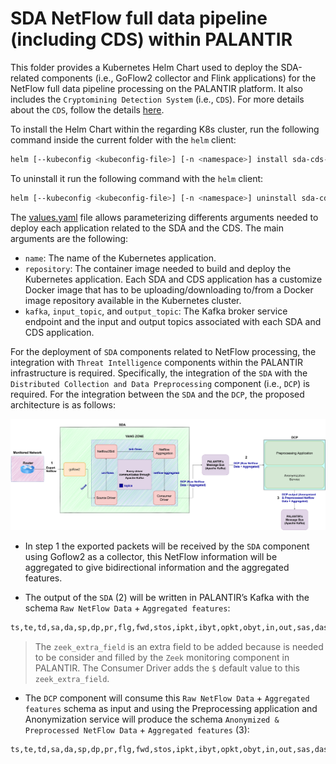 # SDA NetFlow full data pipeline (including CDS) within PALANTIR
This folder provides a Kubernetes Helm Chart used to deploy the SDA-related components (i.e., GoFlow2 collector and Flink applications) for the NetFlow full data pipeline processing on the PALANTIR platform. It also includes the `Cryptomining Detection System` (i.e., `CDS`). For more details about the `CDS`, follow the details [here](../crypto-detector/README.md).

To install the Helm Chart within the regarding K8s cluster, run the following command inside the current folder with the `helm` client:
```bash
helm [--kubeconfig <kubeconfig-file>] [-n <namespace>] install sda-cds-netflow . --values ./values.yaml
```

To uninstall it run the following command with the `helm` client:
```bash
helm [--kubeconfig <kubeconfig-file>] [-n <namespace>] uninstall sda-cds-netflow
```

The [values.yaml](values.yaml) file allows parameterizing differents arguments needed to deploy each application related to the SDA and the CDS. The main arguments are the following:
- `name`: The name of the Kubernetes application.
- `repository`: The container image needed to build and deploy the Kubernetes application. Each SDA and CDS application has a customize Docker image that has to be uploading/downloading to/from a Docker image repository available in the Kubernetes cluster. 
- `kafka`, `input_topic`, and `output_topic`: The Kafka broker service endpoint and the input and output topics associated with each SDA and CDS application.

For the deployment of `SDA` components related to NetFlow processing, the integration with `Threat Intelligence` components within the PALANTIR infrastructure is required. Specifically, the integration of the `SDA` with the `Distributed Collection and Data Preprocessing` component (i.e., `DCP`) is required. For the integration between the `SDA` and the `DCP`, the proposed architecture is as follows:

![SDA-DCP-e2e-integration](images/SDA-DCP-e2e-integration.png)

- In step 1 the exported packets will be received by the `SDA` component using Goflow2 as a collector, this NetFlow information will be aggregated to give bidirectional information and the aggregated features.

- The output of the `SDA` (2) will be written in PALANTIR’s Kafka with the schema `Raw NetFlow Data` + `Aggregated features`:

```bash
ts,te,td,sa,da,sp,dp,pr,flg,fwd,stos,ipkt,ibyt,opkt,obyt,in,out,sas,das,smk,dmk,dtos,dir,nh,nhb,svln,dvln,ismc,odmc,idmc,osmc,mpls1,mpls2,mpls3,mpls4,mpls5,mpls6,mpls7,mpls8,mpls9,mpls10,cl,sl,al,ra,eng,exid,tr,zeek_extra_field,pktips,pktops,bytips,bytops,bytippkt,bytoppkt,bytipo,pktipo
```

>The `zeek_extra_field` is an extra field to be added because is needed to be consider and filled by the `Zeek` monitoring component in PALANTIR. The Consumer Driver adds the `$` default value to this `zeek_extra_field`.

- The `DCP` component will consume this  `Raw NetFlow Data` + `Aggregated features` schema as input and using the Preprocessing application and Anonymization service will produce the schema `Anonymized & Preprocessed NetFlow Data` + `Aggregated features` (3):

```bash
ts,te,td,sa,da,sp,dp,pr,flg,fwd,stos,ipkt,ibyt,opkt,obyt,in,out,sas,das,smk,dmk,dtos,dir,nh,nhb,svln,dvln,ismc,odmc,idmc,osmc,mpls1,mpls2,mpls3,mpls4,mpls5,mpls6,mpls7,mpls8,mpls9,mpls10,cl,sl,al,ra,eng,exid,tr,zeek_extra_field,pktips,pktops,bytips,bytops,bytippkt,bytoppkt,bytipo,pktipo,tpkt,tbyt,cp,prtcp,prudp,pricmp,prigmp,prother,flga,flgs,flgf,flgr,flgp,flgu
```
